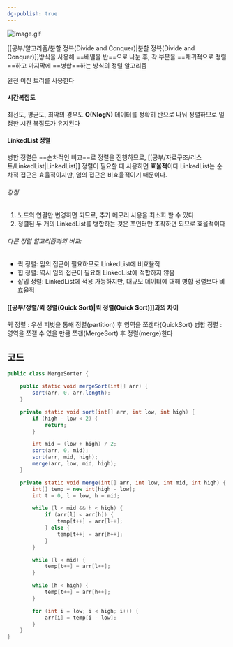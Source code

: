 ```yaml
---
dg-publish: true
---
```

![image.gif](/img/user/%EC%B2%A8%EB%B6%80%ED%8C%8C%EC%9D%BC/image.gif)

[[공부/알고리즘/분할 정복(Divide and Conquer)\|분할 정복(Divide and Conquer)]]방식을 사용해 ==배열을 반==으로 나눈 후, 각 부분을 ==재귀적으로 정렬==하고 마지막에 ==병합==하는 방식의 정렬 알고리즘

완전 이진 트리를 사용한다

#### 시간복잡도
최선도, 평균도, 최악의 경우도 **O(NlogN)**
데이터를 정확히 반으로 나눠 정렬하므로 일정한 시간 복잡도가 유지된다

#### LinkedList 정렬
병합 정렬은 ==순차적인 비교==로 정렬을 진행하므로, [[공부/자료구조/리스트/LinkedList\|LinkedList]] 정렬이 필요할 때 사용하면 **효율적**이다
LinkedList는 순차적 접근은 효율적이지만, 임의 접근은 비효율적이기 때문이다.

###### 강점
1. 노드의 연결만 변경하면 되므로, 추가 메모리 사용을 최소화 할 수 있다
2. 정렬된 두 개의 LinkedList를 병합하는 것은 포인터만 조작하면 되므로 효율적이다

###### 다른 정렬 알고리즘과의 비교:
- 퀵 정렬: 임의 접근이 필요하므로 LinkedList에 비효율적
- 힙 정렬: 역시 임의 접근이 필요해 LinkedList에 적합하지 않음
- 삽입 정렬: LinkedList에 적용 가능하지만, 대규모 데이터에 대해 병합 정렬보다 비효율적

#### [[공부/정렬/퀵 정렬(Quick Sort)\|퀵 정렬(Quick Sort)]]과의 차이
퀵 정렬 : 우선 피벗을 통해 정렬(partition) 후 영역을 쪼갠다(QuickSort)
병합 정렬 : 영역을 쪼갤 수 있을 만큼 쪼갠(MergeSort) 후 정렬(merge)한다

## 코드
```java
public class MergeSorter {

    public static void mergeSort(int[] arr) {
        sort(arr, 0, arr.length);
    }

    private static void sort(int[] arr, int low, int high) {
        if (high - low < 2) {
            return;
        }

        int mid = (low + high) / 2;
        sort(arr, 0, mid);
        sort(arr, mid, high);
        merge(arr, low, mid, high);
    }

    private static void merge(int[] arr, int low, int mid, int high) {
        int[] temp = new int[high - low];
        int t = 0, l = low, h = mid;

        while (l < mid && h < high) {
            if (arr[l] < arr[h]) {
                temp[t++] = arr[l++];
            } else {
                temp[t++] = arr[h++];
            }
        }

        while (l < mid) {
            temp[t++] = arr[l++];
        }

        while (h < high) {
            temp[t++] = arr[h++];
        }

        for (int i = low; i < high; i++) {
            arr[i] = temp[i - low];
        }
    }
}
```

